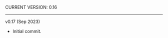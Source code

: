 CURRENT VERSION: 0.16

********************************************************************************

v0.17 (Sep 2023)

* Initial commit.
